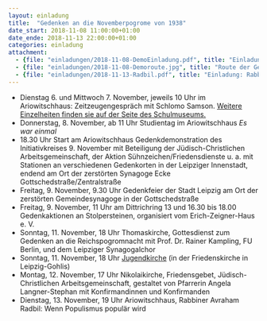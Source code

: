 ```yaml
---
layout: einladung
title:  "Gedenken an die Novemberpogrome von 1938"
date_start: 2018-11-08 11:00:00+01:00
date_ende: 2018-11-13 22:00:00+01:00
categories: einladung
attachment:
  - {file: "einladungen/2018-11-08-DemoEinladung.pdf", title: "Einladung zur Gedenkdemonstration"}
  - {file: "einladungen/2018-11-08-Demoroute.jpg", title: "Route der Gedenkdemonstration"}
  - {file: "einladungen/2018-11-13-Radbil.pdf", title: "Einladung: Rabbiner Avraham Radbil: Wenn Populismus populär wird"}
---
```

* Dienstag 6. und Mittwoch 7. November, jeweils 10 Uhr im Ariowitschhaus:
Zeitzeugengespräch mit Schlomo Samson.
[Weitere Einzelheiten finden sie auf der Seite des Schulmuseums.](https://schulmuseum.leipzig.de/detailansicht-news/news/zeitzeugengespraech-mit-holocaust-ueberlebenden-schlomo-samson/)
* Donnerstag, 8. November, ab 11 Uhr Studientag im Ariowitschhaus *Es war einmal*
* 18.30 Uhr Start am Ariowitschhaus
Gedenkdemonstration
des Initiativkreises 9. November
mit Beteiligung der Jüdisch-Christlichen Arbeitsgemeinschaft, der Aktion Sühnzeichen/Friedensdienste
u. a.
mit Stationen an verschiedenen Gedenkorten in der Leipziger Innenstadt, endend am Ort der zerstörten Synagoge Ecke Gottschedstraße/Zentralstraße
* Freitag, 9. November, 9.30 Uhr Gedenkfeier der Stadt Leipzig am Ort der zerstörten Gemeindesynagoge in der Gottschedstraße
* Freitag, 9. November, 11 Uhr am Dittrichring 13 und 16.30 bis 18.00 Gedenkaktionen an Stolpersteinen, organisiert vom Erich-Zeigner-Haus e. V.
* Sonntag, 11. November, 18 Uhr Thomaskirche, Gottesdienst zum Gedenken an die Reichspogromnacht mit
Prof. Dr. Rainer Kampling, FU Berlin,
und dem Leipziger Synagogalchor
* Sonntag, 11. November, 18 Uhr [Jugendkirche](http://pax-leipzig.de/) (in der Friedenskirche in Leipzig-Gohlis)
* Montag, 12. November, 17 Uhr Nikolaikirche, Friedensgebet, Jüdisch-Christlichen Arbeitsgemeinschaft, gestaltet von Pfarrerin Angela Langner-Stephan mit Konfirmandinnen und Konfirmanden
* Dienstag, 13. November, 19 Uhr Ariowitschhaus, Rabbiner Avraham Radbil: Wenn Populismus populär wird
